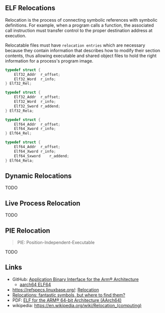 
## ELF Relocations

Relocation is the process of connecting symbolic references with symbolic definitions. For example, when a program calls a function, the associated call instruction must transfer control to the proper destination address at execution.

Relocatable files must have `relocation entries` which are necessary because they contain information that describes how to modify their section contents, thus allowing executable and shared object files to hold the right information for a process's program image.

```c
typedef struct {
	Elf32_Addr	r_offset;
	Elf32_Word	r_info;
} Elf32_Rel;

typedef struct {
	Elf32_Addr	r_offset;
	Elf32_Word	r_info;
	Elf32_Sword	r_addend;
} Elf32_Rela;

typedef struct {
	Elf64_Addr	r_offset;
	Elf64_Xword	r_info;
} Elf64_Rel;

typedef struct {
	Elf64_Addr	r_offset;
	Elf64_Xword	r_info;
	Elf64_Sxword	r_addend;
} Elf64_Rela;
```


## Dynamic Relocations

TODO


## Live Process Relocation

TODO


## PIE Relocation

> PIE: Position-Independent-Executable

TODO


## Links

- GitHub: [Application Binary Interface for the Arm® Architecture](https://github.com/ARM-software/abi-aa/releases)
	- [aarch64 ELF64](https://github.com/ARM-software/abi-aa/blob/main/aaelf64/aaelf64.rst)
- https://refspecs.linuxbase.org/: [Relocation](https://refspecs.linuxbase.org/elf/gabi4+/ch4.reloc.html)
- [Relocations: fantastic symbols, but where to find them?](https://gotplt.org/posts/relocations-fantastic-symbols-but-where-to-find-them.html)
- PDF: [ELF for the ARM® 64-bit Architecture (AArch64)](https://docslib.org/doc/4448214/elf-for-the-arm-64-bit-architecture-aarch64)
- wikipedia: https://en.wikipedia.org/wiki/Relocation_(computing)
